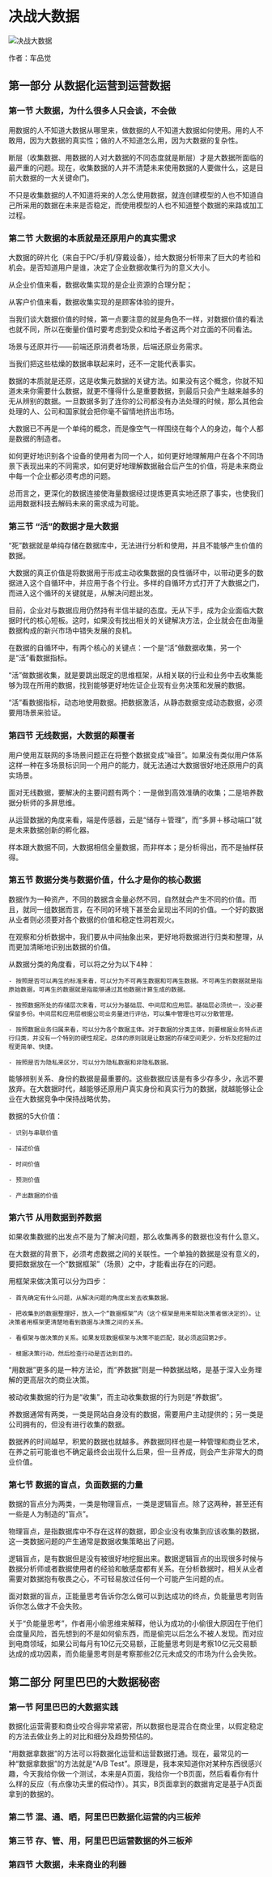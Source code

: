 决战大数据
=========

![](contents/cover.jpg "决战大数据")

作者：车品觉

第一部分 从数据化运营到运营数据
--------------------------

### 第一节 大数据，为什么很多人只会谈，不会做

用数据的人不知道大数据从哪里来，做数据的人不知道大数据如何使用。用的人不敢用，因为大数据的真实性；做的人不知道怎么用，因为大数据的复杂性。

断层（收集数据、用数据的人对大数据的不同态度就是断层）才是大数据所面临的最严重的问题。现在，收集数据的人并不清楚未来使用数据的人要做什么，这是目前大数据的一大关键命门。

不只是收集数据的人不知道将来的人怎么使用数据，就连创建模型的人也不知道自己所采用的数据在未来是否稳定，而使用模型的人也不知道整个数据的来路或加工过程。

### 第二节 大数据的本质就是还原用户的真实需求

大数据的碎片化（来自于PC/手机/穿戴设备），给大数据分析带来了巨大的考验和机会。是否知道用户是谁，决定了企业数据收集行为的意义大小。

从企业价值来看，数据收集实现的是企业资源的合理分配；

从客户价值来看，数据收集实现的是顾客体验的提升。

当我们谈大数据价值的时候，第一点要注意的就是角色不一样，对数据价值的看法也就不同，所以在衡量价值时要考虑到受众和给予者这两个对立面的不同看法。

场景与还原并行——前端还原消费者场景，后端还原业务需求。

当我们把这些枯燥的数据串联起来时，还不一定能代表事实。

数据的本质就是还原，这是收集元数据的关键方法。如果没有这个概念，你就不知道未来你需要什么数据，就更不懂得什么是重要数据，到最后只会产生越来越多的无从辨别的数据。一旦数据多到了连你的公司都没有办法处理的时候，那么其他会处理的人、公司和国家就会把你毫不留情地挤出市场。

大数据已不再是一个单纯的概念，而是像空气一样围绕在每个人的身边，每个人都是数据的制造者。

如何更好地识别各个设备的使用者为同一个人，如何更好地理解用户在各个不同场景下表现出来的不同需求，如何更好地理解数据融合后产生的价值，将是未来商业中每一个企业都必须考虑的问题。

总而言之，更深化的数据连接使海量数据经过提炼更真实地还原了事实，也使我们运用数据科技去解码未来的需求成为可能。

### 第三节 “活”的数据才是大数据

“死”数据就是单纯存储在数据库中，无法进行分析和使用，并且不能够产生价值的数据。

大数据的真正价值是将数据用于形成主动收集数据的良性循环中，以带动更多的数据进入这个自循环中，并应用于各个行业。多样的自循环方式打开了大数据之门，而进入这个循环的关键就是，从解决问题出发。

目前，企业对与数据应用仍然持有半信半疑的态度。无从下手，成为企业面临大数据时代的核心短板。这时，如果没有找出相关的关键解决方法，企业就会在由海量数据构成的新兴市场中错失发展的良机。

在数据的自循环中，有两个核心的关键点：一个是“活”做数据收集，另一个是“活”看数据指标。

“活”做数据收集，就是要跳出既定的思维框架，从相关联的行业和业务中去收集能够为现在所用的数据，找到能够更好地佐证企业现有业务决策和发展的数据。

“活”看数据指标，动态地使用数据。把数据激活，从静态数据变成动态数据，必须要用场景来验证。

### 第四节 无线数据，大数据的颠覆者

用户使用互联网的多场景问题正在将整个数据变成“噪音”。如果没有类似用户体系这样一种在多场景标识同一个用户的能力，就无法通过大数据很好地还原用户的真实场景。

面对无线数据，要解决的主要问题有两个：一是做到高效准确的收集；二是培养数据分析师的多屏思维。

从运营数据的角度来看，端是传感器，云是“储存＋管理”，而“多屏＋移动端口”就是未来数据创新的孵化器。

样本跟大数据不同，大数据相信全量数据，而非样本；是分析得出，而不是抽样获得。

### 第五节 数据分类与数据价值，什么才是你的核心数据

数据作为一种资产，不同的数据含金量必然不同，自然就会产生不同的价值。而且，就同一组数据而言，在不同的环境下甚至会呈现出不同的价值。一个好的数据从业者则必须要对各个数据的价值和稳定性洞若观火。

在观察和分析数据中，我们要从中间抽象出来，更好地将数据进行归类和整理，从而更加清晰地识别出数据的价值。

从数据分类的角度看，可以将之分为以下4种：

    - 按照是否可以再生的标准来看，可以分为不可再生数据和可再生数据。不可再生的数据就是指原始数据，可再生的数据就是指能够通过其他数据计算生成的数据。

    - 按照数据所处的存储层次来看，可以分为基础层、中间层和应用层。基础层必须统一，没必要保留多份。中间层和应用层根据公司业务量进行评估，可以集中管理也可以分散管理。

    - 按照数据业务归属来看，可以分为各个数据主体。对于数据的分类主体，则要根据业务特点进行归类，并没有一个特别的硬性规定。总体的原则就是让数据的存储空间更少，分析及挖掘的过程更简单、快捷。

    - 按照是否为隐私来区分，可以分为隐私数据和非隐私数据。

能够辨别关系、身份的数据是最重要的。这些数据应该是有多少存多少，永远不要放弃。在大数据时代，越能够还原用户真实身份和真实行为的数据，就越能够让企业在大数据竞争中保持战略优势。

数据的5大价值：

    - 识别与串联价值

    - 描述价值

    - 时间价值

    - 预测价值

    - 产出数据的价值

### 第六节 从用数据到养数据

如果收集数据的出发点不是为了解决问题，那么收集再多的数据也没有什么意义。

在大数据的背景下，必须考虑数据之间的关联性。一个单独的数据是没有意义的，要把数据放在一个“数据框架”（场景）之中，才能看出存在的问题。

用框架来做决策可以分为四步：

    - 首先确定有什么问题，从解决问题的角度出发去收集数据。

    - 把收集到的数据整理好，放入一个“数据框架”内（这个框架是用来帮助决策者做决定的）。让决策者用框架更清楚地看到数据与决策之间的关系。

    - 看框架与做决策的关系。如果发现数据框架与决策不能匹配，就必须返回第2步。

    - 根据决策行动，然后检查行动是否达到目的。

“用数据”更多的是一种方法论，而“养数据”则是一种数据战略，是基于深入业务理解的更高层次的商业决策。

被动收集数据的行为是“收集”，而主动收集数据的行为则是“养数据”。

养数据通常有两类，一类是网站自身没有的数据，需要用户主动提供的；另一类是公司拥有的，但没有进行收集的数据。

数据养的时间越早，积累的数据也就越多。养数据同样也是一种管理和商业艺术，在养之前可能谁也不确定最终会出现什么后果，但一旦养成，则会产生非常大的商业价值。

### 第七节 数据的盲点，负面数据的力量

数据的盲点分为两类，一类是物理盲点，一类是逻辑盲点。除了这两种，甚至还有一些是人为制造的“盲点”。

物理盲点，是指数据库中不存在这样的数据，即企业没有收集到应该收集的数据，这一类数据问题的产生通常是数据收集策略出了问题。

逻辑盲点，是有数据但是没有被很好地挖掘出来。数据逻辑盲点的出现很多时候与数据分析师或者数据使用者的经验和敏感度都有关系。在分析数据时，相关从业者需要对数据抱有敬畏之心，不可轻易放过任何一个可能产生问题的点。

面对数据的盲点，正能量思考告诉你怎么做可以到达成功的终点，负能量思考则告诉你怎么做才不会失败。

关于“负能量思考”，作者用小偷思维来解释，他认为成功的小偷很大原因在于他们会度量风险，首先想到的不是如何偷东西，而是偷完以后怎么不被人发现。而对应到电商领域，如果公司每月有10亿元交易额，正能量思考则是考察10亿元交易额达成的成功因素，而负能量思考则是考察那些2亿元未成交的市场为什么会失败。

第二部分 阿里巴巴的大数据秘密
------------------------

### 第一节 阿里巴巴的大数据实践

数据化运营需要和商业咬合得非常紧密，所以数据也是混合在商业里，以假定稳定的方法去做业务上的对比和细分及趋势预估的。

“用数据拿数据”的方法可以将数据化运营和运营数据打通。现在，最常见的一种“数据拿数据”的方法就是“A/B Test”。原理是，我本来知道你对某种东西很感兴趣，今天我给你做一个测试，本来是A页面，我给你一个B页面，然后看看你有什么样的反应（有点像功夫里的假动作）。其实，B页面拿到的数据肯定是基于A页面拿到的数据的。

### 第二节 混、通、晒，阿里巴巴数据化运营的内三板斧

### 第三节 存、管、用，阿里巴巴运营数据的外三板斧

### 第四节 大数据，未来商业的利器

